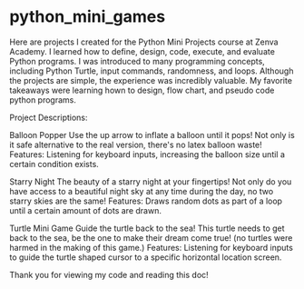# python_mini_games
Here are projects I created for the Python Mini Projects course at Zenva Academy. I learned how to define, design, code, execute, and evaluate Python programs.
I was introduced to many programming concepts, including Python Turtle, input commands, randomness, and loops. Although the projects are simple, the experience 
was incredibly valuable. My favorite takeaways were learning hown to design, flow chart, and pseudo code python programs.

Project Descriptions:

Balloon Popper
Use the up arrow to inflate a balloon until it pops! Not only is it safe alternative to the real version, there's no latex balloon waste!
Features: Listening for keyboard inputs, increasing the balloon size until a certain condition exists.

Starry Night
The beauty of a starry night at your fingertips! Not only do you have access to a beautiful night sky at any time during the day, no two starry skies are the same!
Features: Draws random dots as part of a loop until a certain amount of dots are drawn.

Turtle Mini Game
Guide the turtle back to the sea! This turtle needs to get back to the sea, be the one to make their dream come true! (no turtles were harmed in the making of this game.)
Features: Listening for keyboard inputs to guide the turtle shaped cursor to a specific horizontal location screen.

Thank you for viewing my code and reading this doc!
